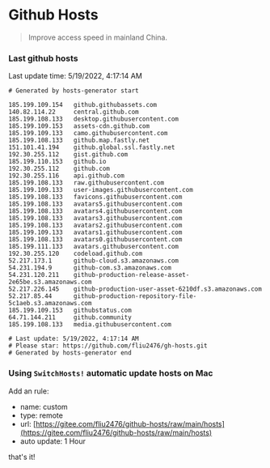 # Github Hosts

> Improve access speed in mainland China.

### Last github hosts

Last update time: 5/19/2022, 4:17:14 AM

```base
# Generated by hosts-generator start 

185.199.109.154   github.githubassets.com
140.82.114.22     central.github.com
185.199.108.133   desktop.githubusercontent.com
185.199.109.153   assets-cdn.github.com
185.199.109.133   camo.githubusercontent.com
185.199.108.133   github.map.fastly.net
151.101.41.194    github.global.ssl.fastly.net
192.30.255.112    gist.github.com
185.199.110.153   github.io
192.30.255.112    github.com
192.30.255.116    api.github.com
185.199.108.133   raw.githubusercontent.com
185.199.109.133   user-images.githubusercontent.com
185.199.108.133   favicons.githubusercontent.com
185.199.108.133   avatars5.githubusercontent.com
185.199.108.133   avatars4.githubusercontent.com
185.199.108.133   avatars3.githubusercontent.com
185.199.108.133   avatars2.githubusercontent.com
185.199.109.133   avatars1.githubusercontent.com
185.199.108.133   avatars0.githubusercontent.com
185.199.111.133   avatars.githubusercontent.com
192.30.255.120    codeload.github.com
52.217.173.1      github-cloud.s3.amazonaws.com
54.231.194.9      github-com.s3.amazonaws.com
54.231.120.211    github-production-release-asset-2e65be.s3.amazonaws.com
52.217.226.145    github-production-user-asset-6210df.s3.amazonaws.com
52.217.85.44      github-production-repository-file-5c1aeb.s3.amazonaws.com
185.199.109.153   githubstatus.com
64.71.144.211     github.community
185.199.108.133   media.githubusercontent.com

# Last update: 5/19/2022, 4:17:14 AM
# Please star: https://github.com/fliu2476/gh-hosts.git
# Generated by hosts-generator end
```

### Using `SwitchHosts!` automatic update hosts on Mac
Add an rule:
- name: custom
- type: remote
- url: [https://gitee.com/fliu2476/github-hosts/raw/main/hosts](https://gitee.com/fliu2476/github-hosts/raw/main/hosts)
- auto update: 1 Hour

that's it!

